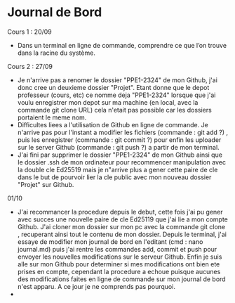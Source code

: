 # Journal de Bord

Cours 1 : 20/09
* Dans un terminal en ligne de commande, comprendre ce que l’on trouve dans la racine du système.

Cours 2 : 27/09
* Je n'arrive pas a renomer le dossier "PPE1-2324" de mon Github, j'ai donc cree un deuxieme dossier "Projet". Etant donne que le depot professeur (cours, etc) ce nomme deja "PPE1-2324" lorsque que j'ai voulu enregistrer mon depot sur ma machine (en local, avec la commande git clone URL) cela n'etait pas possible car les dossiers portaient le meme nom.
* Difficultes liees a l'utilisation de Github en ligne de commande. Je n'arrive pas pour l'instant a modifier les fichiers (commande : git add ?) , puis les enregistrer (commande : git commit ?) pour enfin les uploader sur le server Github (commande : git push ?) a partir de mon terminal.
* J'ai fini par supprimer le dossier "PPE1-2324" de mon Github ainsi que le dossier .ssh de mon ordinateur pour recommencer manipulation avec la double cle Ed25519 mais je n"arrive plus a gener cette paire de cle dans le but de pourvoir lier la cle public avec mon nouveau dossier "Projet" sur Github.

01/10
* J'ai recommancer la procedure depuis le debut, cette fois j'ai pu gener avec succes une nouvelle paire de cle Ed25119 que j'ai lie a mon compte Github. J'ai cloner mon dossier sur mon pc avec la commande git clone <URL SSH>, recuperant ainsi tout le contenu de mon dossier. Depuis le terminal, j'ai essaye de modifier mon journal de bord en l'editant (cmd : nano journal.md) puis j'ai rentre les commandes add, commit et push pour envoyer les nouvelles modifications sur le serveur Github. Enfin je suis alle sur mon Github pour determiner si mes modifications ont bien ete prises en compte, cependant la procedure a echoue puisque aucunes des modifications faites en ligne de commande sur mon journal de bord n'est apparu. A ce jour je ne comprends pas pourquoi.
* 
